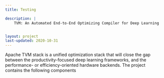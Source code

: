 ```yaml
---
title: Testing

description: |
    TVM: An Automated End-to-End Optimizing Compiler for Deep Learning


layout: project
last-updated: 2020-10-31
---
```


Apache TVM stack is a unified optimization stack that will close the gap between the productivity-focused deep learning frameworks, and the performance- or efficiency-oriented hardware backends. The project contains the following components
